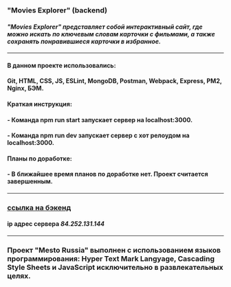 ### **"Movies Explorer" (backend)** 

#### *"Movies Explorer" представляет собой интерактивный сайт, где можно искать по ключевым словам карточки с фильмами, а также сохранять понравившиеся карточки в избранное.*

---

#### В данном проекте использовались: 

#### Git, HTML, CSS, JS, ESLint, MongoDB, Postman, Webpack, Express, PM2, Nginx, БЭМ.

#### Краткая инструкция:

#### - Команда npm run start запускает сервер на localhost:3000.
#### - Команда npm run dev запускает сервер с хот релоудом на localhost:3000.

#### Планы по доработке:

#### - В ближайшее время планов по доработке нет. Проект считается завершенным.

---

### [ссылка на бэкенд](https://api.prof.movies.explorer.nomoredomains.club/)

#### **ip адрес сервера** _84.252.131.144_

---

### Проект "Mesto Russia" выполнен с использованием языков программирования: Hyper Text Mark Langyage, Cascading Style Sheets и JavaScript исключительно в развлекательных целях.
